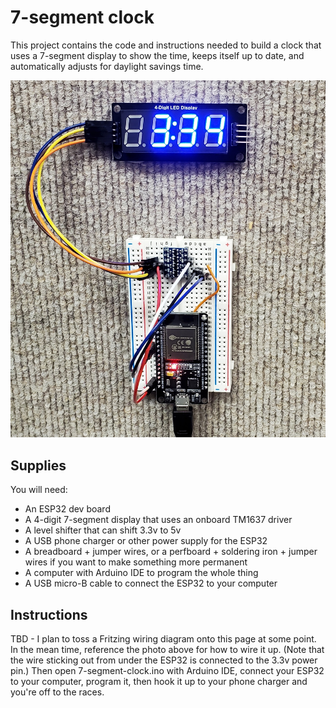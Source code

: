 # 7-segment clock

This project contains the code and instructions needed to build a clock that uses a 7-segment display to show the time,
keeps itself up to date, and automatically adjusts for daylight savings time.

![ooooh, shiny.](7-segment-clock.jpg)

## Supplies

You will need:

* An ESP32 dev board
* A 4-digit 7-segment display that uses an onboard TM1637 driver
* A level shifter that can shift 3.3v to 5v
* A USB phone charger or other power supply for the ESP32
* A breadboard + jumper wires, or a perfboard + soldering iron + jumper wires if you want to make something more permanent
* A computer with Arduino IDE to program the whole thing
* A USB micro-B cable to connect the ESP32 to your computer

## Instructions

TBD - I plan to toss a Fritzing wiring diagram onto this page at some point. In the mean time, reference the photo
above for how to wire it up. (Note that the wire sticking out from under the ESP32 is connected to the 3.3v power pin.)
Then open 7-segment-clock.ino with Arduino IDE, connect your ESP32 to your computer, program it, then hook it up to
your phone charger and you're off to the races.

